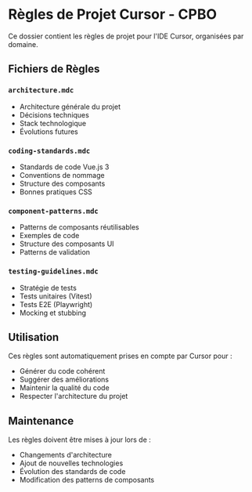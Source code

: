 # Règles de Projet Cursor - CPBO

Ce dossier contient les règles de projet pour l'IDE Cursor, organisées par domaine.

## Fichiers de Règles

### `architecture.mdc`
- Architecture générale du projet
- Décisions techniques
- Stack technologique
- Évolutions futures

### `coding-standards.mdc`
- Standards de code Vue.js 3
- Conventions de nommage
- Structure des composants
- Bonnes pratiques CSS

### `component-patterns.mdc`
- Patterns de composants réutilisables
- Exemples de code
- Structure des composants UI
- Patterns de validation

### `testing-guidelines.mdc`
- Stratégie de tests
- Tests unitaires (Vitest)
- Tests E2E (Playwright)
- Mocking et stubbing

## Utilisation

Ces règles sont automatiquement prises en compte par Cursor pour :
- Générer du code cohérent
- Suggérer des améliorations
- Maintenir la qualité du code
- Respecter l'architecture du projet

## Maintenance

Les règles doivent être mises à jour lors de :
- Changements d'architecture
- Ajout de nouvelles technologies
- Évolution des standards de code
- Modification des patterns de composants
